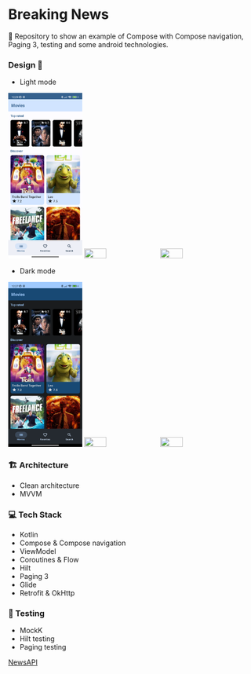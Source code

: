 # Breaking News

📰 Repository to show an example of Compose with Compose navigation, Paging 3, testing and some android technologies.

### Design 🎨
- Light mode
<p align="left">
 <img src="static/list.png" width=30% height=30%>
 <img src="static/detail.png" width=30% height=30%>
 <img src="static/webview.png" width=30% height=30%>
</p>

- Dark mode
<p align="left">
 <img src="static/dark_list.png" width=30% height=30%>
 <img src="static/dark_detail.png" width=30% height=30%>
 <img src="static/dark_webview.png" width=30% height=30%>
</p>

### 🏗️ Architecture 
- Clean architecture
- MVVM

### 💻 Tech Stack
- Kotlin
- Compose & Compose navigation
- ViewModel
- Coroutines & Flow
- Hilt
- Paging 3
- Glide
- Retrofit & OkHttp

### 🐛 Testing
- MockK
- Hilt testing
- Paging testing

[NewsAPI](https://newsapi.org/)
